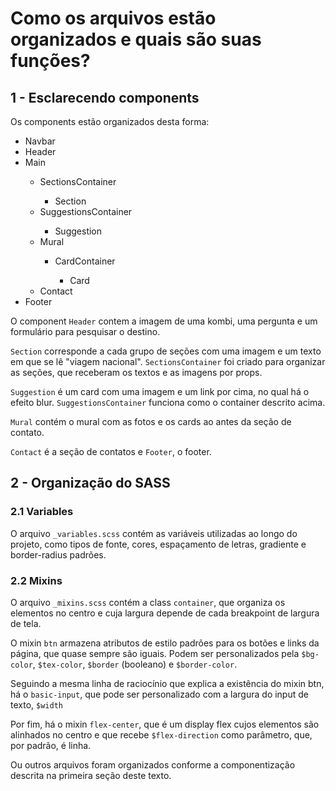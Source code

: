 # Como os arquivos estão organizados e quais são suas funções?

## 1 - Esclarecendo components

Os components estão organizados desta forma:

<ul>
    <li>Navbar</li>
    <li>Header</li>
    <li>Main</li>
    <ul>
        <li>SectionsContainer</li>
        <ul><li>Section</li></ul>
        <li>SuggestionsContainer</li>
        <ul><li>Suggestion</li></ul>
        <li>Mural</li>
        <ul><li>CardContainer</li></ul>
        <ul><ul><li>Card</li></ul></ul>
        <li>Contact</li>
    </ul>
    <li>Footer</li>
</ul>

O component `Header` contem a imagem de uma kombi, uma pergunta e um formulário para pesquisar o destino.

`Section` corresponde a cada grupo de seções com uma imagem e um texto em que se lê "viagem nacional". `SectionsContainer` foi criado para organizar as seções, que receberam os textos e as imagens por props.

`Suggestion` é um card com uma imagem e um link por cima, no qual há o efeito blur. `SuggestionsContainer` funciona como o container descrito acima.

`Mural` contém o mural com as fotos e os cards ao antes da seção de contato.

`Contact` é a seção de contatos e `Footer`, o footer.

## 2 - Organização do SASS
### 2.1 Variables
O arquivo `_variables.scss` contém as variáveis utilizadas ao longo do projeto, como tipos de fonte, cores, espaçamento de letras, gradiente e border-radius padrões.

### 2.2 Mixins
O arquivo `_mixins.scss` contém a class `container`, que organiza os elementos no centro e cuja largura depende de cada breakpoint de largura de tela.

O mixin `btn` armazena atributos de estilo padrões para os botões e links da página, que quase sempre são iguais. Podem ser personalizados pela `$bg-color`, `$tex-color`, `$border` (booleano) e `$border-color`.

Seguindo a mesma linha de raciocínio que explica a existência do mixin btn, há o `basic-input`, que pode ser personalizado com a largura do input de texto, `$width`

Por fim, há o mixin `flex-center`, que é um display flex cujos elementos são alinhados no centro e que recebe `$flex-direction` como parâmetro, que, por padrão, é linha.

Ou outros arquivos foram organizados conforme a componentização descrita na primeira seção deste texto.

